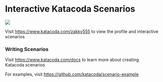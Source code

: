 # Interactive Katacoda Scenarios

[![](http://shields.katacoda.com/katacoda/zakky555/count.svg)](https://www.katacoda.com/zakky555 "Get your profile on Katacoda.com")

Visit https://www.katacoda.com/zakky555 to view the profile and interactive scenarios

### Writing Scenarios
Visit https://www.katacoda.com/docs to learn more about creating Katacoda scenarios

For examples, visit https://github.com/katacoda/scenario-example
